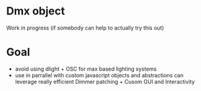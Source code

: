 Dmx object
========


Work in progress (if somebody can help to actually try this out)




Goal
======
* avoid using dlight + OSC for max based lighting systems
* use in parrallel with custom javascript objects and abstractions can leverage really efficient Dimmer patching + Cusom GUI and Interactivity






